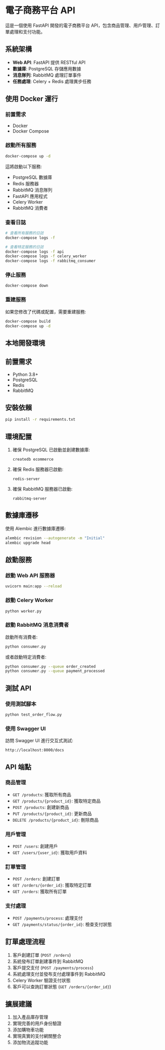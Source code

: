 # 電子商務平台 API

這是一個使用 FastAPI 開發的電子商務平台 API，包含商品管理、用戶管理、訂單處理和支付功能。

## 系統架構

- **Web API**: FastAPI 提供 RESTful API
- **數據庫**: PostgreSQL 存儲應用數據
- **消息隊列**: RabbitMQ 處理訂單事件
- **任務處理**: Celery + Redis 處理異步任務

## 使用 Docker 運行

### 前置需求

- Docker
- Docker Compose

### 啟動所有服務

```bash
docker-compose up -d
```

這將啟動以下服務:
- PostgreSQL 數據庫
- Redis 服務器
- RabbitMQ 消息隊列
- FastAPI 應用程式
- Celery Worker
- RabbitMQ 消費者

### 查看日誌

```bash
# 查看所有服務的日誌
docker-compose logs -f

# 查看特定服務的日誌
docker-compose logs -f api
docker-compose logs -f celery_worker
docker-compose logs -f rabbitmq_consumer
```

### 停止服務

```bash
docker-compose down
```

### 重建服務

如果您修改了代碼或配置，需要重建服務:

```bash
docker-compose build
docker-compose up -d
```

## 本地開發環境

## 前置需求

- Python 3.8+
- PostgreSQL
- Redis
- RabbitMQ

## 安裝依賴

```bash
pip install -r requirements.txt
```

## 環境配置

1. 確保 PostgreSQL 已啟動並創建數據庫:
   ```
   createdb ecommerce
   ```

2. 確保 Redis 服務器已啟動:
   ```
   redis-server
   ```

3. 確保 RabbitMQ 服務器已啟動:
   ```
   rabbitmq-server
   ```

## 數據庫遷移

使用 Alembic 進行數據庫遷移:

```bash
alembic revision --autogenerate -m "Initial"
alembic upgrade head
```

## 啟動服務

### 啟動 Web API 服務器

```bash
uvicorn main:app --reload
```

### 啟動 Celery Worker

```bash
python worker.py
```

### 啟動 RabbitMQ 消息消費者

啟動所有消費者:
```bash
python consumer.py
```

或者啟動特定消費者:
```bash
python consumer.py --queue order_created
python consumer.py --queue payment_processed
```

## 測試 API

### 使用測試腳本

```bash
python test_order_flow.py
```

### 使用 Swagger UI

訪問 Swagger UI 進行交互式測試:
```
http://localhost:8000/docs
```

## API 端點

### 商品管理

- `GET /products`: 獲取所有商品
- `GET /products/{product_id}`: 獲取特定商品
- `POST /products`: 創建新商品
- `PUT /products/{product_id}`: 更新商品
- `DELETE /products/{product_id}`: 刪除商品

### 用戶管理

- `POST /users`: 創建用戶
- `GET /users/{user_id}`: 獲取用戶資料

### 訂單管理

- `POST /orders`: 創建訂單
- `GET /orders/{order_id}`: 獲取特定訂單
- `GET /orders`: 獲取所有訂單

### 支付處理

- `POST /payments/process`: 處理支付
- `GET /payments/status/{order_id}`: 檢查支付狀態

## 訂單處理流程

1. 客戶創建訂單 (`POST /orders`)
2. 系統發布訂單創建事件到 RabbitMQ
3. 客戶提交支付 (`POST /payments/process`)
4. 系統處理支付並發布支付處理事件到 RabbitMQ
5. Celery Worker 驗證支付狀態
6. 客戶可以查詢訂單狀態 (`GET /orders/{order_id}`)

## 擴展建議

1. 加入產品庫存管理
2. 實現完善的用戶身份驗證
3. 添加購物車功能
4. 實現真實的支付網關整合
5. 添加物流追蹤功能 